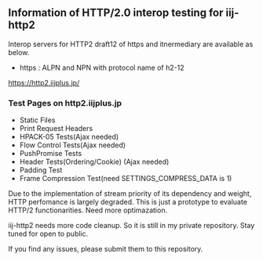 ## Information of HTTP/2.0 interop testing for iij-http2

Interop servers for HTTP2 draft12 of https and itnermediary are available as below.

+ https : ALPN and NPN with protocol name of h2-12

 https://http2.iijplus.jp/

### Test Pages on http2.iijplus.jp
+ Static Files
+ Print Request Headers
+ HPACK-05 Tests(Ajax needed)
+ Flow Control Tests(Ajax needed)
+ PushPromise Tests
+ Header Tests(Ordering/Cookie) (Ajax needed)
+ Padding Test
+ Frame Compression Test(need SETTINGS_COMPRESS_DATA is 1)

Due to the implementation of stream priority of its dependency and weight, HTTP perfomance is largely degraded.
This is just a prototype to evaluate HTTP/2 functionarities. Need more optimazation.

iij-http2 needs more code cleanup. So it is still in my private repository. Stay tuned for open to public.

If you find any issues, please submit them to this repository.
